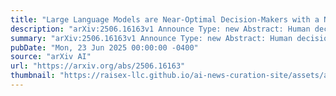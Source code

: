 ```yaml
---
title: "Large Language Models are Near-Optimal Decision-Makers with a Non-Human Learning Behavior"
description: "arXiv:2506.16163v1 Announce Type: new Abstract: Human decision-making belongs to the foundation of our society and civilization, but we are on the verge of a future where much of it will be delegated to artificial intelligence. The arrival of Large Language Models (LLMs) has transformed the nature and scope of AI-supported decision-making; however, the process by which they learn to make decisions, compared to humans, remains poorly understood. In this study, we examined the decision-making behavior of five leading LLMs across three core dimensions of real-world decision-making: uncertainty, risk, and set-shifting. Using three well-established experimental psychology tasks designed to probe these dimensions, we benchmarked LLMs against 360 newly recruited human participants. Across all tasks, LLMs often outperformed humans, approaching near-optimal performance. Moreover, the processes underlying their decisions diverged fundamentally from those of humans. On the one hand, our finding demonstrates the ability of LLMs to manage uncertainty, calibrate risk, and adapt to changes. On the other hand, this disparity highlights the risks of relying on them as substitutes for human judgment, calling for further inquiry."
summary: "arXiv:2506.16163v1 Announce Type: new Abstract: Human decision-making belongs to the foundation of our society and civilization, but we are on the verge of a future where much of it will be delegated to artificial intelligence. The arrival of Large Language Models (LLMs) has transformed the nature and scope of AI-supported decision-making; however, the process by which they learn to make decisions, compared to humans, remains poorly understood. In this study, we examined the decision-making behavior of five leading LLMs across three core dimensions of real-world decision-making: uncertainty, risk, and set-shifting. Using three well-established experimental psychology tasks designed to probe these dimensions, we benchmarked LLMs against 360 newly recruited human participants. Across all tasks, LLMs often outperformed humans, approaching near-optimal performance. Moreover, the processes underlying their decisions diverged fundamentally from those of humans. On the one hand, our finding demonstrates the ability of LLMs to manage uncertainty, calibrate risk, and adapt to changes. On the other hand, this disparity highlights the risks of relying on them as substitutes for human judgment, calling for further inquiry."
pubDate: "Mon, 23 Jun 2025 00:00:00 -0400"
source: "arXiv AI"
url: "https://arxiv.org/abs/2506.16163"
thumbnail: "https://raisex-llc.github.io/ai-news-curation-site/assets/arxiv.png"
---
```


